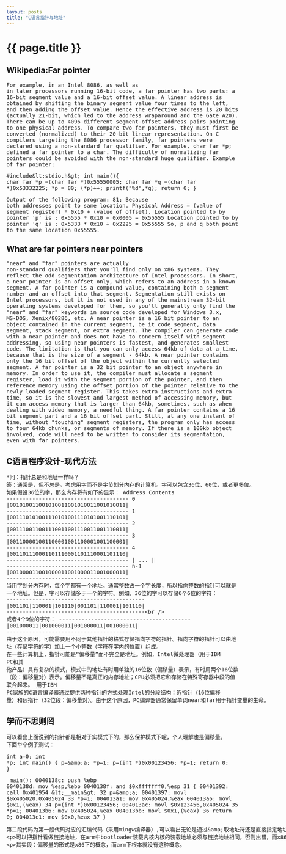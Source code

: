 ```yaml
---
layout: posts
title: "C语言指针与地址"
---
```

# {{ page.title }}

## Wikipedia:Far pointer
<xmp class="my_xmp_class">For example, in an Intel 8086, as well as in later processors running 16-bit code, a far pointer has two parts: a 16-bit segment value and a 16-bit offset value. A linear address is obtained by shifting the binary segment value four times to the left, and then adding the offset value. Hence the effective address is 20 bits (actually 21-bit, which led to the address wraparound and the Gate A20). There can be up to 4096 different segment-offset address pairs pointing to one physical address. To compare two far pointers, they must first be converted (normalized) to their 20-bit linear representation.
On C compilers targeting the 8086 processor family, far pointers were declared using a non-standard far qualifier. For example, char far *p; defined a far pointer to a char. The difficulty of normalizing far pointers could be avoided with the non-standard huge qualifier.
Example of far pointer:
</xmp>
<xmp class="prettyprint linenums">#include<stdio.h>
int main(){
   char far *p =(char far *)0x55550005;
   char far *q =(char far *)0x53332225;
   *p = 80;
   (*p)++;
   printf("%d",*q);
   return 0;
}
</xmp>
<xmp class="my_xmp_class">Output of the following program: 81; Because both addresses point to same location.
Physical Address = (value of segment register) * 0x10 + (value of offset).
Location pointed to by pointer 'p' is : 0x5555 * 0x10 + 0x0005 = 0x55555
Location pointed to by pointer 'q' is : 0x5333 * 0x10 + 0x2225 = 0x55555
So, p and q both point to the same location 0x55555.
</xmp>
## What are far pointers near pointers
<xmp class="my_xmp_class">"near" and "far" pointers are actually non-standard qualifiers that you'll find only on x86 systems. They reflect the odd segmentation architecture of Intel processors. In short, a near pointer is an offset only, which refers to an address in a known segment. A far pointer is a compound value, containing both a segment number and an offset into that segment.
Segmentation still exists on Intel processors, but it is not used in any of the mainstream 32-bit operating systems developed for them, so you'll generally only find the "near" and "far" keywords in source code developed for Windows 3.x, MS-DOS, Xenix/80286, etc. 
A near pointer is a 16 bit pointer to an object contained in the current segment, be it code segment, data segment, stack segment, or extra segment. The compiler can generate code with a near pointer and does not have to concern itself with segment addressing, so using near pointers is fastest, and generates smallest code. The limitation is that you can only access 64kb of data at a time, because that is the size of a segment - 64kb. A near pointer contains only the 16 bit offset of the object within the currently selected segment. 
A far pointer is a 32 bit pointer to an object anywhere in memory. In order to use it, the compiler must allocate a segment register, load it with the segment portion of the pointer, and then reference memory using the offset portion of the pointer relative to the newly loaded segment register. This takes extra instructions and extra time, so it is the slowest and largest method of accessing memory, but it can access memory that is larger than 64kb, sometimes, such as when dealing with video memory, a needful thing. A far pointer contains a 16 bit segment part and a 16 bit offset part. Still, at any one instant of time, without "touching" segment registers, the program only has access to four 64kb chunks, or segments of memory. If there is a 100kb object involved, code will need to be written to consider its segmentation, even with far pointers.
</xmp>
## C语言程序设计-现代方法
<xmp class="my_xmp_class">*问：指针总是和地址一样吗？
答：通常是，但不总是。考虑用字而不是字节划分内存的计算机。字可以包含36位、60位，或者更多位。
    如果假设36位的字，那么内存将有如下的显示：
	                    Address             Contents
						      --------------------------------------
						   0  |001010011001010011001010011001010011|
						      --------------------------------------
						   1  |001110101001110101001110101001110101|
						      --------------------------------------
						   2  |001110011001110011001110011001110011|
						      --------------------------------------
						   3  |001100001001100001001100001001100001|
						      --------------------------------------
						   4  |001101110001101110001101110001101110|
						      --------------------------------------
						      |                 ...                |
						      --------------------------------------
						  n-1 |001000011001000011001000011001000011|
						      --------------------------------------
	当用字划分内存时，每个字都有一个地址。通常整数占一个字长度，所以指向整数的指针可以就是
	一个地址。但是，字可以存储多于一个的字符。例如，36位的字可以存储6个6位的字符：
						      -------------------------------------------
						      |001101|110001|101110|001101|110001|101110|
						      -------------------------------------------	
	或者4个9位的字符：
						      -----------------------------------------
						      |001000011|001000011|001000011|001000011|
						      -----------------------------------------	
	由于这个原因，可能需要用不同于其他指针的格式存储指向字符的指针。指向字符的指针可以由地
	址（存储字符的字）加上一个小整数（字符在字内的位置）组成。
	在一些计算机上，指针可能是“偏移量”而不完全是地址。例如，Intel微处理器（用于IBM PC和其
	他产品）具有复杂的模式，模式中的地址有时用单独的16位数（偏移量）表示，有时用两个16位数
	（段：偏移量对）表示。偏移量不是真正的内存地址；CPU必须把它和存储在特殊寄存器中段的值
	联合起来。
	用于IBM PC家族的C语言编译器通过提供两种指针的方式处理Intel的分段结构：近指针（16位偏移
	量）和远指针（32位段：偏移量对）。由于这个原因，PC编译器通常保留单词near和far用于指针变量的生命。
</xmp>
## 学而不思则罔
<xmp class="my_xmp_class">可以看出上面说到的指针都是相对于实模式下的，那么保护模式下呢，个人理解也是偏移量。
下面举个例子测试：
</xmp>
<xmp class="prettyprint linenums">int a=0;
int *p;
int main()
{
	p=&a;
	*p=1;
	p=(int *)0x00123456;
	*p=1;
	return 0;
}</xmp>
<xmp class="prettyprint linenums">          main():
0040138c:   push %ebp
0040138d:   mov %esp,%ebp
0040138f:   and $0xfffffff0,%esp
31        {
00401392:   call 0x401954 <__main>
32        	p=&a;
00401397:   movl $0x405020,0x405024
33        	*p=1;
004013a1:   mov 0x405024,%eax
004013a6:   movl $0x1,(%eax)
34        	p=(int *)0x00123456;
004013ac:   movl $0x123456,0x405024
35        	*p=1;
004013b6:   mov 0x405024,%eax
004013bb:   movl $0x1,(%eax)
36        	return 0;
004013c1:   mov $0x0,%eax
37        }</xmp>
<xmp class="my_xmp_class">第二段代码为第一段代码对应的汇编代码（采用mingw编译器）,可以看出无论是通过&取地址符还是直接指定地址0x00123456，都是偏移量，而不是线性地址。

可以把指针看做链接地址，在arm中bootloader装载内核内核的装载地址必须与链接地址相同，否则出错，而x86下bootloader装载内核的转载地址与链接地址不同可以通过段寄存器重定位实现运行。

其实段：偏移量的形式是x86下的概念，而arm下根本就没有这种概念。
</xmp>